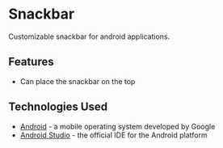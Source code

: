 # Snackbar
Customizable snackbar for android applications.

## Features
- Can place the snackbar on the top

## Technologies Used
* [Android] - a mobile operating system developed by Google
* [Android Studio] - the official IDE for the Android platform


[//]: # (These are reference links used in the body of this note)

   [android]: <https://www.android.com>
   [android studio]: <https://developer.android.com>
